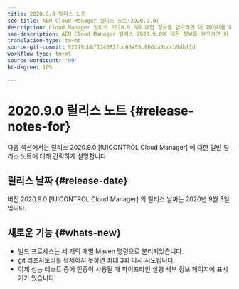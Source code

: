 ```yaml
---
title: 2020.9.0 릴리스 노트
seo-title: AEM Cloud Manager 릴리스 노트(2020.9.0)
description: Cloud Manager 릴리스 2020.9.0에 대한 정보를 얻으려면 이 페이지를 따르십시오
seo-description: AEM Cloud Manager 릴리스 2020.9.0에 대한 정보를 얻으려면 이 페이지를 따르십시오
translation-type: tm+mt
source-git-commit: 92249cbb7134082fcc66455c90dda8bdcb9dbf1d
workflow-type: tm+mt
source-wordcount: '99'
ht-degree: 10%

---
```


# 2020.9.0 릴리스 노트 {#release-notes-for}

다음 섹션에서는 릴리스 2020.9.0 [!UICONTROL Cloud Manager] 에 대한 일반 릴리스 노트에 대해 간략하게 설명합니다.

## 릴리스 날짜 {#release-date}

버전 2020.9.0 [!UICONTROL Cloud Manager] 의 릴리스 날짜는 2020년 9월 3일입니다.

## 새로운 기능 {#whats-new}

* 빌드 프로세스는 세 개의 개별 Maven 명령으로 분리되었습니다.
* git 리포지토리를 복제하지 못하면 최대 3회 다시 시도됩니다.
* 이제 성능 테스트 중에 인증이 사용될 때 파이프라인 실행 세부 정보 페이지에 표시기가 있습니다.


